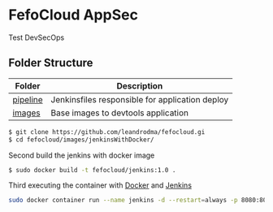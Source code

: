 
# FefoCloud AppSec
Test DevSecOps

## Folder Structure
|Folder|Description|
|---|---|
|[pipeline](pipeline)| Jenkinsfiles responsible for application deploy|
|[images](images)| Base images to devtools application|


```sh
$ git clone https://github.com/leandrodma/fefocloud.gi
$ cd fefocloud/images/jenkinsWithDocker/
```
Second build the jenkins with docker image
```sh 
$ sudo docker build -t fefocloud/jenkins:1.0 .
```
Third executing the container with [Docker](http://docker.io) and [Jenkins](http://jenkins.io)

```sh
sudo docker container run --name jenkins -d --restart=always -p 8080:8080 -p 50000:50000 -u 0 -v jenkins_home:/var/jenkins_home fefocloud/jenkins:1.0
```
